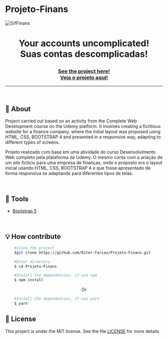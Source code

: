 # Projeto-Finans

![GifFinans](https://user-images.githubusercontent.com/103768076/172375867-3ddbda0c-08ea-444c-9daf-a6d861360fe1.gif)

<h1 align="center">
<p>Your accounts uncomplicated!<br> 
Suas contas descomplicadas!</p>
</h1>
<h3 align="center"><a href="https://superfluous-workman.000webhostapp.com/">See the project here!<br>
Veja o projeto aqui!</a></h3>
<hr>

<br>

## 📸 About
Project carried out based on an activity from the Complete Web Development course on the Udemy platform. It involves creating a fictitious website for a finance company, where the initial layout was proposed using HTML, CSS, BOOTSTRAP 4 and presented in a responsive way, adapting to different types of screens.

Projeto realizado com base em uma atividade do curso Desenvolvimento Web completo pela plataforma da Udemy. O mesmo conta com a ariação de um site fictício para uma empresa de finanças, onde o proposto era o layout inicial usando HTML, CSS, BOOTSTRAP 4 e que fosse apresentado de forma responsiva se adaptando para diferentes tipos de telas.

<br> 

## 🔧 Tools

- [Bootstrap 5](https://getbootstrap.com/docs/5.0/getting-started/introduction/)

<br>

## 💡 How contribute

```bash
    #clone the project
    $git clone https://github.com/Ester-Farias/Projeto-Finans.git
```

```bash
    #Enter directory
    $ cd Projeto-Finans
```

```bash
    #Install the dependencies, if use npm
    $ npm install
```
<p align="center">Or</p>

```bash
    #Install the dependencies, if use yarn
    $ yarn
```

## 📃 License
This project is under the MIT license. See the file [LICENSE](https://github.com/Ester-Farias/Projeto-Finans/blob/master/LICENSE) for more details.


